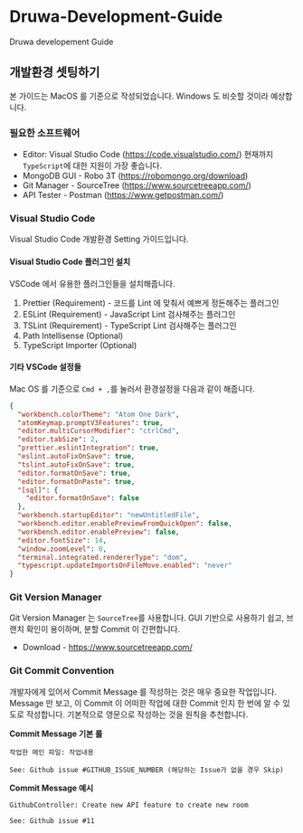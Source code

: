 # Druwa-Development-Guide

Druwa developement Guide

## 개발환경 셋팅하기

본 가이드는 MacOS 를 기준으로 작성되었습니다. Windows 도 비슷할 것이라 예상합니다.

### 필요한 소프트웨어

- Editor: Visual Studio Code (https://code.visualstudio.com/) 현재까지 `TypeScript`에 대한 지원이 가장 좋습니다.
- MongoDB GUI - Robo 3T (https://robomongo.org/download)
- Git Manager - SourceTree (https://www.sourcetreeapp.com/)
- API Tester - Postman (https://www.getpostman.com/)

### Visual Studio Code

Visual Studio Code 개발환경 Setting 가이드입니다.

#### Visual Studio Code 플러그인 설치

VSCode 에서 유용한 플러그인들을 설치해줍니다.

1. Prettier (Requirement) - 코드를 Lint 에 맞춰서 예쁘게 정돈해주는 플러그인
2. ESLint (Requirement) - JavaScript Lint 검사해주는 플러그인
3. TSLint (Requirement) - TypeScript Lint 검사해주는 플러그인
4. Path Intellisense (Optional)
5. TypeScript Importer (Optional)

#### 기타 VSCode 설정들

Mac OS 를 기준으로 `Cmd + ,`를 눌러서 환경설정을 다음과 같이 해줍니다.

```json
{
  "workbench.colorTheme": "Atom One Dark",
  "atomKeymap.promptV3Features": true,
  "editor.multiCursorModifier": "ctrlCmd",
  "editor.tabSize": 2,
  "prettier.eslintIntegration": true,
  "eslint.autoFixOnSave": true,
  "tslint.autoFixOnSave": true,
  "editor.formatOnSave": true,
  "editor.formatOnPaste": true,
  "[sql]": {
    "editor.formatOnSave": false
  },
  "workbench.startupEditor": "newUntitledFile",
  "workbench.editor.enablePreviewFromQuickOpen": false,
  "workbench.editor.enablePreview": false,
  "editor.fontSize": 14,
  "window.zoomLevel": 0,
  "terminal.integrated.rendererType": "dom",
  "typescript.updateImportsOnFileMove.enabled": "never"
}
```

### Git Version Manager

Git Version Manager 는 `SourceTree`를 사용합니다. GUI 기반으로 사용하기 쉽고, 브랜치 확인이 용이하며, 분할 Commit 이 간편합니다.

- Download - https://www.sourcetreeapp.com/

### Git Commit Convention

개발자에게 있어서 Commit Message 를 작성하는 것은 매우 중요한 작업입니다. Message 만 보고, 이 Commit 이 어떠한 작업에 대한 Commit 인지 한 번에 알 수 있도로 작성합니다.
기본적으로 영문으로 작성하는 것을 원칙을 추천합니다.

**Commit Message 기본 룰**

```
작업한 메인 파일: 작업내용

See: Github issue #GITHUB_ISSUE_NUMBER (해당하는 Issue가 없을 경우 Skip)
```

**Commit Message 예시**

```
GithubController: Create new API feature to create new room

See: Github issue #11
```
